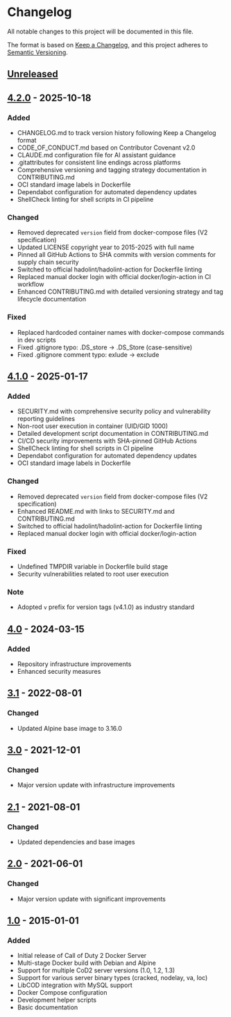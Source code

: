 # Changelog

All notable changes to this project will be documented in this file.

The format is based on [Keep a Changelog](https://keepachangelog.com/en/1.0.0/),
and this project adheres to [Semantic Versioning](https://semver.org/spec/v2.0.0.html).

## [Unreleased]

## [4.2.0] - 2025-10-18

### Added
- CHANGELOG.md to track version history following Keep a Changelog format
- CODE_OF_CONDUCT.md based on Contributor Covenant v2.0
- CLAUDE.md configuration file for AI assistant guidance
- .gitattributes for consistent line endings across platforms
- Comprehensive versioning and tagging strategy documentation in CONTRIBUTING.md
- OCI standard image labels in Dockerfile
- Dependabot configuration for automated dependency updates
- ShellCheck linting for shell scripts in CI pipeline

### Changed
- Removed deprecated `version` field from docker-compose files (V2 specification)
- Updated LICENSE copyright year to 2015-2025 with full name
- Pinned all GitHub Actions to SHA commits with version comments for supply chain security
- Switched to official hadolint/hadolint-action for Dockerfile linting
- Replaced manual docker login with official docker/login-action in CI workflow
- Enhanced CONTRIBUTING.md with detailed versioning strategy and tag lifecycle documentation

### Fixed
- Replaced hardcoded container names with docker-compose commands in dev scripts
- Fixed .gitignore typo: .DS_store → .DS_Store (case-sensitive)
- Fixed .gitignore comment typo: exlude → exclude

## [4.1.0] - 2025-01-17

### Added
- SECURITY.md with comprehensive security policy and vulnerability reporting guidelines
- Non-root user execution in container (UID/GID 1000)
- Detailed development script documentation in CONTRIBUTING.md
- CI/CD security improvements with SHA-pinned GitHub Actions
- ShellCheck linting for shell scripts in CI pipeline
- Dependabot configuration for automated dependency updates
- OCI standard image labels in Dockerfile

### Changed
- Removed deprecated `version` field from docker-compose files (V2 specification)
- Enhanced README.md with links to SECURITY.md and CONTRIBUTING.md
- Switched to official hadolint/hadolint-action for Dockerfile linting
- Replaced manual docker login with official docker/login-action

### Fixed
- Undefined TMPDIR variable in Dockerfile build stage
- Security vulnerabilities related to root user execution

### Note
- Adopted `v` prefix for version tags (v4.1.0) as industry standard

## [4.0] - 2024-03-15

### Added
- Repository infrastructure improvements
- Enhanced security measures

## [3.1] - 2022-08-01

### Changed
- Updated Alpine base image to 3.16.0

## [3.0] - 2021-12-01

### Changed
- Major version update with infrastructure improvements

## [2.1] - 2021-08-01

### Changed
- Updated dependencies and base images

## [2.0] - 2021-06-01

### Changed
- Major version update with significant improvements

## [1.0] - 2015-01-01

### Added
- Initial release of Call of Duty 2 Docker Server
- Multi-stage Docker build with Debian and Alpine
- Support for multiple CoD2 server versions (1.0, 1.2, 1.3)
- Support for various server binary types (cracked, nodelay, va, loc)
- LibCOD integration with MySQL support
- Docker Compose configuration
- Development helper scripts
- Basic documentation

[Unreleased]: https://github.com/bgauduch/call-of-duty-2-docker-server/compare/v4.2.0...HEAD
[4.2.0]: https://github.com/bgauduch/call-of-duty-2-docker-server/compare/v4.1...v4.2.0
[4.1.0]: https://github.com/bgauduch/call-of-duty-2-docker-server/compare/4.0...v4.1
[4.0]: https://github.com/bgauduch/call-of-duty-2-docker-server/compare/3.1...4.0
[3.1]: https://github.com/bgauduch/call-of-duty-2-docker-server/compare/3.0...3.1
[3.0]: https://github.com/bgauduch/call-of-duty-2-docker-server/compare/2.1...3.0
[2.1]: https://github.com/bgauduch/call-of-duty-2-docker-server/compare/2.0...2.1
[2.0]: https://github.com/bgauduch/call-of-duty-2-docker-server/compare/v1.0...2.0
[1.0]: https://github.com/bgauduch/call-of-duty-2-docker-server/releases/tag/v1.0
